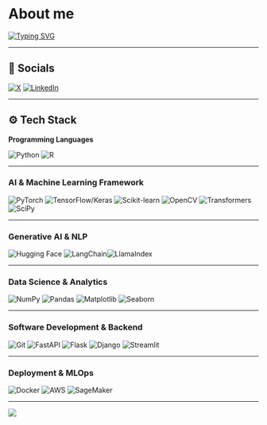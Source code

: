 
# About me  
[![Typing SVG](https://readme-typing-svg.herokuapp.com?font=Fira+Code&weight=600&size=22&pause=1000&color=F75C07&width=435&lines=I'm+an+AI+Engineer;Generative+AI+Specialist)](https://git.io/typing-svg)

---

## 🔗 Socials   
 [![X](https://img.shields.io/badge/-X-000?style=flat&logo=x&logoColor=white)](https://x.com/Tournas_)  [![LinkedIn](https://img.shields.io/badge/-LinkedIn-0077B5?style=flat&logo=linkedin)](https://www.linkedin.com/in/konstantinos-tournas/) 

---

## ⚙️ Tech Stack

**Programming Languages**  

![Python](https://img.shields.io/badge/-Python-000?style=flat&logo=python&logoColor=white&scale=1.3)  ![R](https://img.shields.io/badge/-R-276DC3?style=flat&logo=r&logoColor=white&scale=1.3)

---

### **AI & Machine Learning Framework**  
![PyTorch](https://img.shields.io/badge/-PyTorch-EE4C2C?style=flat&logo=pytorch&logoColor=white)  ![TensorFlow/Keras](https://img.shields.io/badge/-TensorFlow%2FKeras-FF6F00?style=flat&logo=tensorflow&logoColor=white)  ![Scikit-learn](https://img.shields.io/badge/-Scikit--learn-F7931E?style=flat&logo=scikit-learn&logoColor=white)  ![OpenCV](https://img.shields.io/badge/-OpenCV-5C3EE8?style=flat&logo=opencv&logoColor=white)  ![Transformers](https://img.shields.io/badge/-Transformers-FFDE57?style=flat)  ![SciPy](https://img.shields.io/badge/-SciPy-8A5E9F?style=flat&logo=scipy&logoColor=white)  

---
### **Generative AI & NLP**  
![Hugging Face](https://img.shields.io/badge/-Hugging%20Face-FF6F00?style=flat&logo=huggingface&logoColor=white)  ![LangChain](https://img.shields.io/badge/-LangChain-FF0000?style=flat&logo=langchain&logoColor=white)![LlamaIndex](https://img.shields.io/badge/-LlamaIndex-00BFFF?style=flat)  

---
### **Data Science & Analytics**  
![NumPy](https://img.shields.io/badge/-NumPy-013243?style=flat&logo=numpy&logoColor=white)  ![Pandas](https://img.shields.io/badge/-Pandas-006F61?style=flat&logo=pandas&logoColor=white)  ![Matplotlib](https://img.shields.io/badge/-Matplotlib-003B57?style=flat&logo=matplotlib&logoColor=white)  ![Seaborn](https://img.shields.io/badge/-Seaborn-4C78A8?style=flat)  

---

### **Software Development & Backend**  
![Git](https://img.shields.io/badge/-Git-F05032?style=flat&logo=git&logoColor=white)  ![FastAPI](https://img.shields.io/badge/-FastAPI-009688?style=flat&logo=fastapi&logoColor=white)  ![Flask](https://img.shields.io/badge/-Flask-000000?style=flat&logo=flask&logoColor=white)  ![Django](https://img.shields.io/badge/-Django-092E20?style=flat&logo=django&logoColor=white)  ![Streamlit](https://img.shields.io/badge/-Streamlit-FF4B4B?style=flat&logo=streamlit&logoColor=white)  

---

### **Deployment & MLOps**  
![Docker](https://img.shields.io/badge/-Docker-2496ED?style=flat&logo=docker&logoColor=white)  ![AWS](https://img.shields.io/badge/-AWS-232F3E?style=flat&logo=amazonaws&logoColor=white)  ![SageMaker](https://img.shields.io/badge/-SageMaker-FF9900?style=flat&logo=amazonaws&logoColor=white)  

---

[![](https://visitcount.itsvg.in/api?id=tournas&label=Profile%20Views&icon=0&pretty=true)](https://visitcount.itsvg.in)
